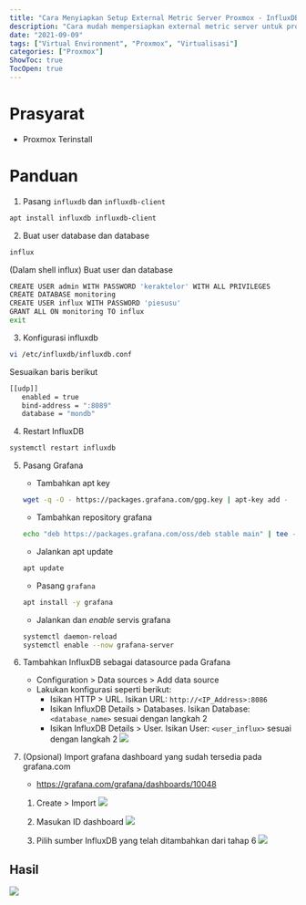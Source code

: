 ```yaml
---
title: "Cara Menyiapkan Setup External Metric Server Proxmox - InfluxDB"
description: "Cara mudah mempersiapkan external metric server untuk proxmox menggunakan InfluxDB"
date: "2021-09-09"
tags: ["Virtual Environment", "Proxmox", "Virtualisasi"]
categories: ["Proxmox"]
ShowToc: true
TocOpen: true
---
```


# Prasyarat
- Proxmox Terinstall

# Panduan
1. Pasang `influxdb` dan `influxdb-client`
```bash
apt install influxdb influxdb-client
```

2. Buat user database dan database
```bash
influx
```

(Dalam shell influx) Buat user dan database
```bash
CREATE USER admin WITH PASSWORD 'keraktelor' WITH ALL PRIVILEGES
CREATE DATABASE monitoring
CREATE USER influx WITH PASSWORD 'piesusu'
GRANT ALL ON monitoring TO influx
exit
```

3. Konfigurasi influxdb
```bash
vi /etc/influxdb/influxdb.conf
```

Sesuaikan baris berikut
```bash
[[udp]]
   enabled = true
   bind-address = ":8089"
   database = "mondb"
```

4. Restart InfluxDB
```bash
systemctl restart influxdb 
```

5. Pasang Grafana
    - Tambahkan apt key
    ```bash
    wget -q -O - https://packages.grafana.com/gpg.key | apt-key add -
    ```

    - Tambahkan repository grafana
    ```bash
    echo "deb https://packages.grafana.com/oss/deb stable main" | tee -a /etc/apt/sources.list.d/grafana.list
    ```

    - Jalankan apt update
    ```bash
    apt update
    ```

    - Pasang `grafana`
    ```bash
    apt install -y grafana
    ```

    - Jalankan dan _enable_ servis grafana
    ```bash
    systemctl daemon-reload
    systemctl enable --now grafana-server
    ```

6. Tambahkan InfluxDB sebagai datasource pada Grafana
    - Configuration > Data sources > Add data source
    - Lakukan konfigurasi seperti berikut:
        - Isikan HTTP > URL. Isikan URL: `http://<IP_Address>:8086`
        - Isikan InfluxDB Details > Databases. Isikan Database: `<database_name>` sesuai dengan langkah 2
        - Isikan InfluxDB Details > User. Isikan User: `<user_influx>` sesuai dengan langkah 2
    ![](/images/proxmox-influxdb.png)

7. (Opsional) Import grafana dashboard yang sudah tersedia pada grafana.com
    - https://grafana.com/grafana/dashboards/10048

    1. Create > Import
    ![](/images/proxmox-grafana-import.png)

    2. Masukan ID dashboard
    ![](/images/proxmox-grafana-import-2.png)

    3. Pilih sumber InfluxDB yang telah ditambahkan dari tahap 6
    ![](/images/proxmox-grafana-import-3.png)

## Hasil
![](/images/proxmox-grafana-dashboard.png)